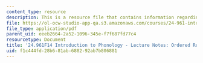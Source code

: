 ```yaml
---
content_type: resource
description: This is a resource file that contains information regarding ordered rules.
file: https://ol-ocw-studio-app-qa.s3.amazonaws.com/courses/24-961-introduction-to-phonology-fall-2014/f1c444fd28b681ab688292ab7b806881_MIT24_961F14_Lecture3.pdf
file_type: application/pdf
parent_uid: eeeb2664-2a52-1096-345e-f7f687fd77c4
resourcetype: Document
title: '24.961F14 Introduction to Phonology - Lecture Notes: Ordered Rules'
uid: f1c444fd-28b6-81ab-6882-92ab7b806881
---
```

